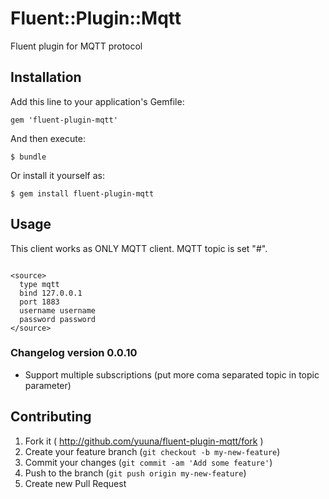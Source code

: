 # Fluent::Plugin::Mqtt

Fluent plugin for MQTT protocol

## Installation

Add this line to your application's Gemfile:

    gem 'fluent-plugin-mqtt'

And then execute:

    $ bundle

Or install it yourself as:

    $ gem install fluent-plugin-mqtt

## Usage

This client works as ONLY MQTT client.
MQTT topic is set "#".

```

<source>
  type mqtt
  bind 127.0.0.1
  port 1883
  username username
  password password
</source>

```

### Changelog version 0.0.10

 - Support multiple subscriptions (put more coma separated topic in topic parameter)

## Contributing

1. Fork it ( http://github.com/yuuna/fluent-plugin-mqtt/fork )
2. Create your feature branch (`git checkout -b my-new-feature`)
3. Commit your changes (`git commit -am 'Add some feature'`)
4. Push to the branch (`git push origin my-new-feature`)
5. Create new Pull Request
